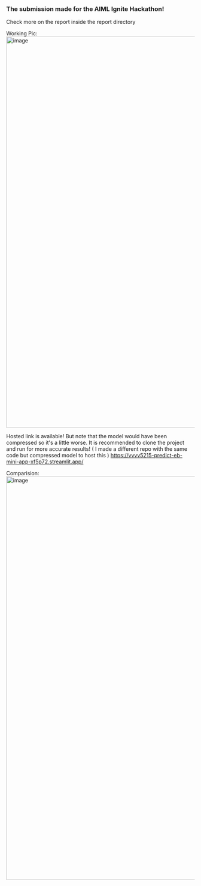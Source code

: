 ### The submission made for the AIML Ignite Hackathon!

Check more on the report inside the report directory

Working Pic:
<img width="1704" height="1047" alt="image" src="https://github.com/user-attachments/assets/a72e582e-5fd0-43dc-b3ed-7419fa78d394" />

Hosted link is available! But note that the model would have been compressed so it's a little worse. It is recommended to clone the project and run for more accurate results!
( I made a different repo with the same code but compressed model to host this )
https://vvvv5215-predict-eb-mini-app-xf5p72.streamlit.app/


Comparision:
<img width="1918" height="1080" alt="image" src="https://github.com/user-attachments/assets/b0ecd4fe-c122-46c1-b1dd-a6e862ce2b05" />


